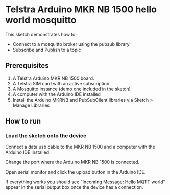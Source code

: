 # Telstra Arduino MKR NB 1500 hello world mosquitto

This sketch demonstrates how to;

- Connect to a mosquitto broker using the pubsub library
- Subscribe and Publish to a topic

## Prerequisites

1. A Telstra Arduino MKR NB 1500 board.
1. A Telstra SIM card with an active subscription.
1. A Mosquitto instance (demo one included in the sketch)
1. A computer with the Arduino IDE installed 
1. Install the Arduino MKRNB and PubSubClient libraries via Sketch > Manage Libraries

## How to run

### Load the sketch onto the device

Connect a data usb cable to the MKR NB 1500 and a computer with the Arduino IDE installed. 

Change the port where the Arduino MKR NB 1500 is connected.

Open serial monitor and click the upload button in the Arduino IDE. 

If everything works you should see "Incoming Message: Hello MQTT world" appear in the serial output box once the device has a connection. 


